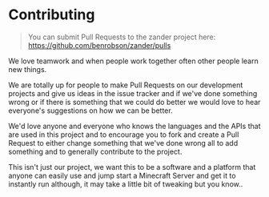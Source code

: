 # Contributing

> You can submit Pull Requests to the zander project here: https://github.com/benrobson/zander/pulls

We love teamwork and when people work together often other people learn new things.

We are totally up for people to make Pull Requests on our development projects and give us ideas in the issue tracker and if we've done something wrong or if there is something that we could do better we would love to hear everyone's suggestions on how we can be better.

We'd love anyone and everyone who knows the languages and the APIs that are used in this project and to encourage you to fork and create a Pull Request to either change something that we've done wrong all to add something and to generally contribute to the project.

This isn't just our project, we want this to be a software and a platform that anyone can easily use and jump start a Minecraft Server and get it to instantly run although, it may take a little bit of tweaking but you know..
